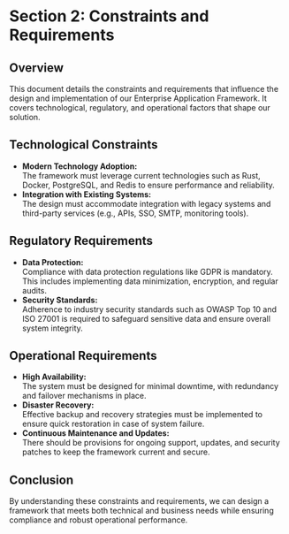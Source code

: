 # Section 2: Constraints and Requirements

## Overview

This document details the constraints and requirements that influence the design and implementation of our Enterprise Application Framework. It covers technological, regulatory, and operational factors that shape our solution.

## Technological Constraints

- **Modern Technology Adoption:**  
  The framework must leverage current technologies such as Rust, Docker, PostgreSQL, and Redis to ensure performance and reliability.
- **Integration with Existing Systems:**  
  The design must accommodate integration with legacy systems and third-party services (e.g., APIs, SSO, SMTP, monitoring tools).

## Regulatory Requirements

- **Data Protection:**  
  Compliance with data protection regulations like GDPR is mandatory. This includes implementing data minimization, encryption, and regular audits.
- **Security Standards:**  
  Adherence to industry security standards such as OWASP Top 10 and ISO 27001 is required to safeguard sensitive data and ensure overall system integrity.

## Operational Requirements

- **High Availability:**  
  The system must be designed for minimal downtime, with redundancy and failover mechanisms in place.
- **Disaster Recovery:**  
  Effective backup and recovery strategies must be implemented to ensure quick restoration in case of system failure.
- **Continuous Maintenance and Updates:**  
  There should be provisions for ongoing support, updates, and security patches to keep the framework current and secure.

## Conclusion

By understanding these constraints and requirements, we can design a framework that meets both technical and business needs while ensuring compliance and robust operational performance.
